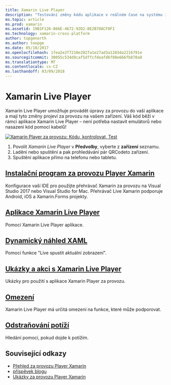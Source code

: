 ```yaml
---
title: Xamarin Live Player
description: "Testování změny kódu aplikace v reálném čase na systému iOS nebo zařízení se systémem Android"
ms.topic: article
ms.prod: xamarin
ms.assetid: 19B1F126-866E-4672-92D2-BE2B70ACF0F1
ms.technology: xamarin-cross-platform
author: topgenorth
ms.author: toopge
ms.date: 05/10/2017
ms.openlocfilehash: 1fea2e2f7210e282fa1e27ad3a1203da2216791e
ms.sourcegitcommit: 30055c534d9caf5dffcfdeafd6f08e666fb870a8
ms.translationtype: MT
ms.contentlocale: cs-CZ
ms.lasthandoff: 03/09/2018
---
```

# <a name="xamarin-live-player"></a>Xamarin Live Player

Xamarin Live Player umožňuje provádět úpravy za provozu do vaší aplikace a mají tyto změny projeví za provozu na vašem zařízení. Váš kód běží v rámci aplikace Xamarin Live Player – není potřeba nastavit emulátorů nebo nasazení kód pomocí kabelů!

[![Xamarin Player za provozu: Kódu, kontrolovat, Test](images/xamarin-live.png)](images/xamarin-live-sml.png#lightbox)

1. Povolit *Xamarin Live Player* v **Předvolby**, vyberte z **zařízení** seznamu.
2. Ladění nebo spuštění a pak prohledávání pár QRCodeto zařízení.
3. Spuštění aplikace přímo na telefonu nebo tabletu.

## <a name="xamarin-live-player-setupinstallmd"></a>[Instalační program za provozu Player Xamarin](install.md)

Konfigurace vaší IDE pro použijte přehrávač Xamarin za provozu na Visual Studio 2017 nebo Visual Studio for Mac. Přehrávač Live Xamarin podporuje Android, iOS a Xamarin.Forms projekty.

## <a name="xamarin-live-player-appplayermd"></a>[Aplikace Xamarin Live Player](player.md)

Pomocí Xamarin Live Player aplikace.

## <a name="xaml-live-previewinglive-viewmd"></a>[Dynamický náhled XAML](live-view.md)

Pomocí funkce "Live spustit aktuální zobrazení".

## <a name="samples-to-try-with-xamarin-live-playersamplesmd"></a>[Ukázky a akci s Xamarin Live Player](samples.md)

Ukázky pro použití s aplikace Xamarin Player za provozu.

## <a name="limitationslimitationsmd"></a>[Omezení](limitations.md)

Xamarin Live Player má určitá omezení na funkce, které může podporovat.

## <a name="troubleshootingtroubleshootingmd"></a>[Odstraňování potíží](troubleshooting.md)

Hledání pomoci, pokud dojde k potížím.


## <a name="related-links"></a>Související odkazy

- [Přehled za provozu Player Xamarin](https://xamarin.com/live)
- [příspěvek blogu](https://blog.xamarin.com/live-player/)
- [Ukázky za provozu Player Xamarin](https://developer.xamarin.com/samples/xamarin-live-player/all/)
